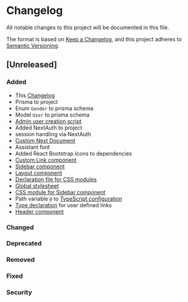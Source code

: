 # Changelog

All notable changes to this project will be documented in this file.

The format is based on [Keep a Changelog](https://keepachangelog.com/en/1.0.0/),
and this project adheres to [Semantic Versioning](https://semver.org/spec/v2.0.0.html).

## [Unreleased]

### Added

- This [Changelog](CHANGELOG.md)
- Prisma to project
- Enum `Gender` to prisma schema
- Model `User` to prisma schema
- [Admin user creation script](prisma/createAdminUser.mjs)
- Added NextAuth to project
- session handling via NextAuth
- [Custom Next Document](pages/_document.tsx)
- Assistant font
- Added React Bootstrap Icons to dependencies
- [Custom Link component](components/Link.tsx)
- [Sidebar component](components/Sidebar.tsx)
- [Layout component](components/Layout.tsx)
- [Declaration file for CSS modules](css-modules.d.ts)
- [Global stylesheet](styles/globals.css)
- [CSS module for Sidebar component](styles/Sidebar.module.css)
- Path variable `@` to [TypeScript configuration](tsconfig.json)
- [Type declaration](db.d.ts) for user defined links
- [Header component](components/Header.tsx)

### Changed

### Deprecated

### Removed

### Fixed

### Security
